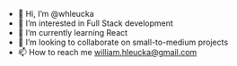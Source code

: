 - 👋 Hi, I’m @whleucka
- 👀 I’m interested in Full Stack development
- 🌱 I’m currently learning React
- 💞️ I’m looking to collaborate on small-to-medium projects 
- 📫 How to reach me william.hleucka@gmail.com

<!---
whleucka/whleucka is a ✨ special ✨ repository because its `README.md` (this file) appears on your GitHub profile.
You can click the Preview link to take a look at your changes.
--->
